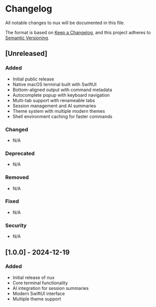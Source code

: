 # Changelog

All notable changes to nux will be documented in this file.

The format is based on [Keep a Changelog](https://keepachangelog.com/en/1.0.0/),
and this project adheres to [Semantic Versioning](https://semver.org/spec/v2.0.0.html).

## [Unreleased]

### Added

- Initial public release
- Native macOS terminal built with SwiftUI
- Bottom-aligned output with command metadata
- Autocomplete popup with keyboard navigation
- Multi-tab support with renameable tabs
- Session management and AI summaries
- Theme system with multiple modern themes
- Shell environment caching for faster commands

### Changed

- N/A

### Deprecated

- N/A

### Removed

- N/A

### Fixed

- N/A

### Security

- N/A

## [1.0.0] - 2024-12-19

### Added

- Initial release of nux
- Core terminal functionality
- AI integration for session summaries
- Modern SwiftUI interface
- Multiple theme support
